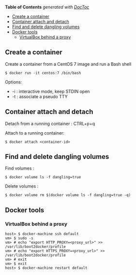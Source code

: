 <!-- START doctoc generated TOC please keep comment here to allow auto update -->
<!-- DON'T EDIT THIS SECTION, INSTEAD RE-RUN doctoc TO UPDATE -->
**Table of Contents**  *generated with [DocToc](https://github.com/thlorenz/doctoc)*

- [Create a container](#create-a-container)
- [Container attach and detach](#container-attach-and-detach)
- [Find and delete dangling volumes](#find-and-delete-dangling-volumes)
- [Docker tools](#docker-tools)
  - [VirtualBox behind a proxy](#virtualbox-behind-a-proxy)

<!-- END doctoc generated TOC please keep comment here to allow auto update -->

## Create a container

Create a container from a CentOS 7 image and run a Bash shell

    $ docker run -it centos:7 /bin/bash

Options:
* -i : interactive mode, keep STDIN open
* -t : associate a pseudo TTY

## Container attach and detach

Detach from a running container : CTRL+p+q

Attach to a running container:

    $ docker attach <container-id>

## Find and delete dangling volumes

Find volumes :

    $ docker volume ls -f dangling=true

Delete volumes : 

    $ docker volume rm $(docker volume ls -f dangling=true -q)

## Docker tools
### VirtualBox behind a proxy

    host> $ docker-machine ssh default
    vm> $ sudo -s
    vm> # echo "export HTTP_PROXY=<proxy_url>" >> /var/lib/boot2docker/profile
    vm> # echo "export HTTPS_PROXY=<proxy_url>" >> /var/lib/boot2docker/profile
    vm> # exit
    vm> $ exit
    host> $ docker-machine restart default
